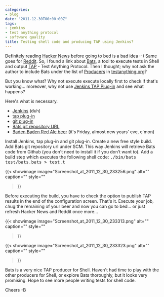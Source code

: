 ```yaml
---
categories:
- blog
date: "2011-12-30T00:00:00Z"
tags:
- jenkins
- test anything protocol
- software quality
title: Testing shell code and producing TAP using Jenkins?
---
```


Definitely reading <a title="Hacker News" href="http://news.ycombinator.com/">Hacker News</a> before going to bed is a bad idea :-) Same goes for <a title="Reddit" href="http://www.reddit.com">Reddit</a>. So, I found a link about <a title="Bats" href="https://github.com/sstephenson/bats">Bats</a>, a tool to execute tests in Shell and output <a title="Test Anything Protocol" href="http://testanything.org">TAP</a> - Test Anything Protocol. Then I thought; why not ask the author to include Bats under the list of <a title="TAP Producers" href="http://testanything.org/wiki/index.php/TAP_Producers#SH_.2F_Shell_Script">Producers</a> in <a title="Test Anything Protocol" href="http://testanything.org">testanything.org</a>?

But you know what? Why not execute execute locally first to check if that's working... moreover, why not use <a title="Jenkins TAP Plug-in" href="https://wiki.jenkins-ci.org/display/JENKINS/TAP+Plugin">Jenkins TAP Plug-in</a> and see what happens?

<!--more-->

Here's what is necessary.
<ul>
	<li><a title="Jenkins CI" href="http://www.jenkins-ci.org">Jenkins</a> (duh)</li>
	<li><a title="Jenkins TAP Plug-in" href="https://wiki.jenkins-ci.org/display/JENKINS/TAP+Plugin">tap plug-in</a></li>
	<li><a title="Jenkins Git Plugin" href="https://wiki.jenkins-ci.org/display/JENKINS/git+Plugin">git plug-in</a></li>
	<li><a title="Bast git repository" href="https://github.com/sstephenson/bats">Bats git repository URL</a></li>
	<li><a title="Baden Baden" href="http://www.badenbaden.com.br/">Baden Baden Red Ale beer</a> (it's Friday, almost new years' eve, c'mon)</li>
</ul>
<!--more-->
Install Jenkins, tap plug-in and git plug-in. Create a new free style build. Add Bats git repository url under SCM. This way Jenkins will retrieve Bats code from Github (you don't need to install it if you don't want to). Add a build step which executes the following shell code: <tt>./bin/bats test/bats.bats &gt; test.t</tt>

{{< showimage
  image="Screenshot_at_2011_12_30_233256.png"
  alt=""
  caption=""
  style=""
>}}

Before executing the build, you have to check the option to publish TAP results in the end of the configuration screen. That's it. Execute your job, chug the remaining of your beer and now you can go to bed... or just refresh Hacker News and Reddit once more...

{{< showimage
  image="Screenshot_at_2011_12_30_233313.png"
  alt=""
  caption=""
  style=""
>}}

{{< showimage
  image="Screenshot_at_2011_12_30_233323.png"
  alt=""
  caption=""
  style=""
>}}

Bats is a very nice TAP producer for Shell. Haven't had time to play with the other producers for Shell, or explore Bats thoroughly, but it looks very promising. Hope to see more people writing tests for shell code.

Cheers -B
